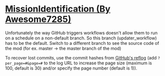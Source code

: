 # [MissionIdentification (By Awesome7285)](https://github.com/Awesome7285/MissionIdentification)

Unfortunately the way GitHub triggers workflows doesn't allow them to run on a schedule on a non-default branch. So this branch (updater_workflow) has to be the default. Switch to a different branch to see the source code of the mod (for ex. master -> the master branch of the mod)

To recover lost commits, use the commit hashes from [GitHub's reflog](https://api.github.com/repos/KtaneModules/MissionIdentification-Awesome7285/events) (add `?per_page=#&page=#` to the log URL to increase the page size (maximum is 100, default is 30) and/or specify the page number (default is 1)).
